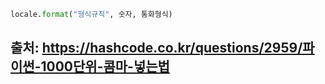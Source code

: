 ```python
locale.format("형식규칙", 숫자, 통화형식)
```

## 출처: https://hashcode.co.kr/questions/2959/파이썬-1000단위-콤마-넣는법
